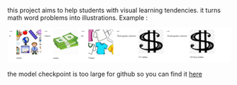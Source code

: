 this project aims to help students with visual learning tendencies. it turns math word problems into illustrations.
Example : 

![sentence example](images/output_example.png)

the model checkpoint is too large for github so you can find it [here](https://drive.google.com/drive/folders/1z8cKwFoR1Wp0ak03ukbthDk6U07IkEMz?usp=sharing) 
